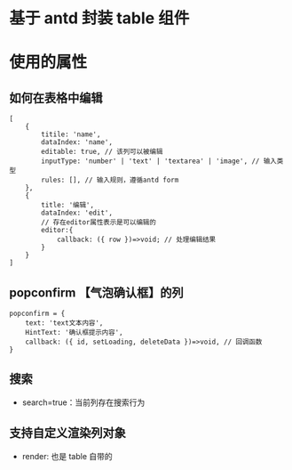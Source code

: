 # 基于 antd 封装 table 组件

# 使用的属性

## 如何在表格中编辑

```tsx
[
    {
        titile: 'name',
        dataIndex: 'name',
        editable: true, // 该列可以被编辑
        inputType: 'number' | 'text' | 'textarea' | 'image', // 输入类型
        rules: [], // 输入规则，遵循antd form
    },
    {
        title: '编辑',
        dataIndex: 'edit',
        // 存在editor属性表示是可以编辑的
        editor:{
            callback: ({ row })=>void; // 处理编辑结果
        }
    }
]
```

## popconfirm 【气泡确认框】的列

```tsx
popconfirm = {
    text: 'text文本内容',
    HintText: '确认框提示内容',
    callback: ({ id, setLoading, deleteData })=>void, // 回调函数
}
```

## 搜索

-   search=true：当前列存在搜索行为

## 支持自定义渲染列对象

-   render: 也是 table 自带的
